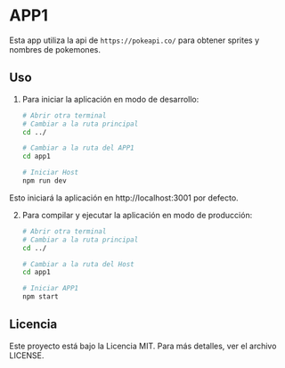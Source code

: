 # APP1

Esta app utiliza la api de `https://pokeapi.co/` para obtener sprites y nombres de pokemones.

## Uso

1. Para iniciar la aplicación en modo de desarrollo:

   ```bash
   # Abrir otra terminal
   # Cambiar a la ruta principal
   cd ../

   # Cambiar a la ruta del APP1
   cd app1

   # Iniciar Host
   npm run dev
   ```

Esto iniciará la aplicación en http://localhost:3001 por defecto.

2. Para compilar y ejecutar la aplicación en modo de producción:

   ```bash
   # Abrir otra terminal
   # Cambiar a la ruta principal
   cd ../

   # Cambiar a la ruta del Host
   cd app1

   # Iniciar APP1
   npm start
   ```

## Licencia

Este proyecto está bajo la Licencia MIT. Para más detalles, ver el archivo LICENSE.
